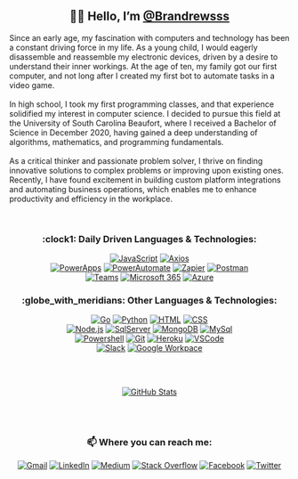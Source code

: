 <!-- Welcome Heading -->
<h2 align="center">👋🏻 Hello, I’m <a href="https://github.com/Brandrewsss">@Brandrewsss</a></h2>

<!-- About Me -->
<p>Since an early age, my fascination with computers and technology has been a constant driving force in my life. As a young child, I would eagerly disassemble and reassemble my electronic devices, driven by a desire to understand their inner workings. At the age of ten, my family got our first computer, and not long after I created my first bot to automate tasks in a video game.
<br>
<br>
In high school, I took my first programming classes, and that experience solidified my interest in computer science. I decided to pursue this field at the University of South Carolina Beaufort, where I received a Bachelor of Science in December 2020, having gained a deep understanding of algorithms, mathematics, and programming fundamentals.
<br>
<br>
As a critical thinker and passionate problem solver, I thrive on finding innovative solutions to complex problems or improving upon existing ones. Recently, I have found excitement in building custom platform integrations and automating business operations, which enables me to enhance productivity and efficiency in the workplace.</p>

<br>

<!-- Daily Technologies & Languages Heading-->
<h3 align="center">:clock1: Daily Driven Languages & Technologies:</h3>
<!-- Daily Technologies & Languages Content-->
<p align="center">
<!-- JavaScript -->
<a href="https://www.javascript.com/"><img alt="JavaScript" src="https://img.shields.io/badge/%7F-JavaScript-3282B8.svg?style=flat&logo=javascript&logoColor=white&logoWidth=20"></a>
<!-- Axios -->
<a href="https://axios-http.com/"><img alt="Axios" src="https://img.shields.io/badge/%7F-Axios-3282B8?style=flat&logo=axios&logoColor=white&logoWidth=20"></a>
<br>
<!-- Microsoft PowerApps -->
<a href="https://powerapps.microsoft.com/en-us/"><img alt="PowerApps" src="https://img.shields.io/badge/%7F-Power%20Apps-3282B8?style=flat&logo=powerapps&logoColor=white&logoWidth=20"></a>
<!-- Microsoft Power Automate -->
<a href="https://powerautomate.microsoft.com/en-us/"><img alt="PowerAutomate" src="https://img.shields.io/badge/%7F-Power%20Automate-3282B8?style=flat&logo=powerautomate&logoColor=white&logoWidth=20"></a>
<!-- Zapier -->
<a href="https://zapier.com/"><img alt="Zapier" src="https://img.shields.io/badge/%7F-Zapier-3282B8?style=flat&logo=zapier&logoColor=white&logoWidth=20"></a>
<!-- Postman-->
<a href="https://www.postman.com/"><img alt="Postman" src="https://img.shields.io/badge/%7F-Postman-3282B8?style=flat&logo=postman&logoColor=white&logoWidth=20"></a>
<br>
<!-- Teams -->
<a href="https://www.microsoft.com/en-us/microsoft-teams"><img alt="Teams" src="https://img.shields.io/badge/%7F-Teams-3282B8?style=flat&logo=microsoftteams&logoColor=white&logoWidth=20"></a>
<!-- Microsoft 365 -->
<a href="https://www.microsoft.com/en-us/microsoft-365"><img alt="Microsoft 365" src="https://img.shields.io/badge/%7F-Microsoft%20365-3282B8?style=flat&logo=microsoft&logoColor=white&logoWidth=20"></a>
<!-- Azure -->
<a href="https://azure.microsoft.com/en-us/"><img alt="Azure" src="https://img.shields.io/badge/%7F-Azure-3282B8?style=flat&logo=microsoftazure&logoColor=white&logoWidth=20"></a>


<!-- Other Technologies & Languages Heading-->
<h3 align="center">:globe_with_meridians: Other Languages & Technologies:</h3>
<!-- Other Technologies & Languages Content-->
<p align="center">
<!-- Golang -->
<a href="https://go.dev/"><img alt="Go" src="https://img.shields.io/badge/%7F-Go-3282B8.svg?style=flat&logo=go&logoColor=white&logoWidth=20"></a>
<!-- Python -->
<a href="https://www.python.org/"><img alt="Python" src="https://img.shields.io/badge/%7F-Python-3282B8?style=flat&logo=python&logoColor=white&logoWidth=20"></a>
<!-- HTML -->
<a href="https://developer.mozilla.org/en-US/docs/Glossary/HTML5"><img alt="HTML" src="https://img.shields.io/badge/%7F-HTML-3282B8?style=flat&logo=html5&logoColor=white&logoWidth=20"></a>
<!-- CSS -->
<a href="https://developer.mozilla.org/en-US/docs/Web/CSS"><img alt="CSS" src="https://img.shields.io/badge/%7F-CSS-3282B8?style=flat&logo=css3&logoColor=white&logoWidth=20"></a>
<br>
<!-- Node.js -->
<a href="https://nodejs.org/en/"><img alt="Node.js" src="https://img.shields.io/badge/%7F-Node.js-3282B8?style=flat&logo=node.js&logoColor=white&logoWidth=20"></a>
<!-- SQL Server -->
<a href="https://www.microsoft.com/en-us/sql-server/"><img alt="SqlServer" src="https://img.shields.io/badge/%7F-SQL%20Sever-3282B8?style=flat&logo=microsoft%20sql%20server&logoColor=white&logoWidth=20"></a>
<!-- MongoDB -->
<a href="https://www.mongodb.com/"><img alt="MongoDB" src="https://img.shields.io/badge/%7F-MongoDB-3282B8?style=flat&logo=mongodb&logoColor=white&logoWidth=20"></a>
<!-- MySQL -->
<a href="https://www.mysql.com/"><img alt="MySql" src="https://img.shields.io/badge/%7F-MySQL-3282B8?style=flat&logo=mysql&logoColor=white&logoWidth=20"></a>
<br>
<!-- Powershell -->
<a href="https://learn.microsoft.com/en-us/powershell/"><img alt="Powershell" src="https://img.shields.io/badge/%7F-Powershell-3282B8?style=flat&logo=powershell&logoColor=white&logoWidth=20"></a>
<!-- Git -->
<a href="https://git-scm.com/"><img alt="Git" src="https://img.shields.io/badge/%7F-Git-3282B8.svg?style=flat&logo=git&logoColor=white&logoWidth=20"></a>
<!-- Heroku -->
<a href="https://www.heroku.com/home"><img alt="Heroku" src="https://img.shields.io/badge/%7F-Heroku-3282B8.svg?style=flat&logo=heroku&logoColor=white&logoWidth=20"></a>
<!-- VSCode -->
<a href="https://code.visualstudio.com/"><img alt="VSCode" src="https://img.shields.io/badge/%7F-Visual%20Studio%20Code-3282B8?style=flat&logo=visualstudiocode&logoColor=white&logoWidth=20"></a>
<br>
<!-- Slack -->
<a href="https://slack.com/"><img alt="Slack" src="https://img.shields.io/badge/%7F-Slack-3282B8?style=flat&logo=slack&logoColor=white&logoWidth=20"></a>
<!-- Google Workspace -->
<a href="https://workspace.google.com/"><img alt="Google Workpace" src="https://img.shields.io/badge/%7F-Google%20Workspace-3282B8?style=flat&logo=google&logoColor=white&logoWidth=20"></a>
</p>

<br>
<br>

<!-- GitHub Stats Card -->
<p align="center">
<a href="https://github.com/brandrewsss"><img alt="GitHub Stats" src="https://github-readme-streak-stats.herokuapp.com/?user=brandrewsss&theme=dark&ring=3282B8&fire=3282B8&currStreakLabel=3282B8"></a>
</p>

<br>
<br>

<!-- Contact Heading -->
<h3 align="center"> 📫 Where you can reach me:</h3>
<!-- Contact Content -->
<p align="center">
<a href="mailto:brandrewsss@gmail.com"><img alt="Gmail" src="https://img.shields.io/badge/%7F-Gmail-3282B8?style=flat&logo=gmail&logoColor=white&logoWidth=20"></a>
<a href="https://www.linkedin.com/in/brandrewsss/"><img alt="LinkedIn" src="https://img.shields.io/badge/%7F-LinkedIn-3282B8.svg?style=flat&logo=linkedin&logoColor=white&logoWidth=20"></a>
<a href="https://brandrewsss.medium.com/"><img alt="Medium" src="https://img.shields.io/badge/%7F-Medium-3282B8?style=flat&logo=medium&logoColor=white&logoWidth=20"></a>
<a href="https://stackoverflow.com/users/18084110/brandrewsss"><img alt="Stack Overflow" src="https://img.shields.io/badge/%7F-Stack%20Overflow-3282B8?style=flat&logo=stack-overflow&logoColor=white&logoWidth=20"></a>
<a href="https://www.facebook.com/brandrewsss"><img alt="Facebook" src="https://img.shields.io/badge/%7F-Facebook-3282B8.svg?style=flat&logo=Facebook&logoColor=white&logoWidth=20"></a>
<a href="https://twitter.com/brandrewsss"><img alt="Twitter" src="https://img.shields.io/badge/%7F-Twitter-3282B8.svg?style=flat&logo=Twitter&logoColor=white&logoWidth=20"></a>
</p>

